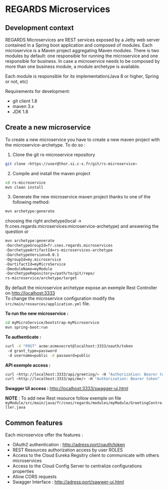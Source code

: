 # REGARDS Microservices

## Development context

REGARDS Microservices are REST services exposed by a Jetty web server contained in a Spring boot application and composed of modules. Each microservice is a Maven project aggregating Maven modules. There is two modules by default: one responsible for running the microservice and one responsible for business. In case a microservice needs to be composed by more than one business module, a module archetype is available.

Each module is responsible for its implementation(Java 8 or higher, Spring or not, etc)

Requirements for development:

- git client 1.8
- maven 3.x
- JDK 1.8

## Create a new microservice

To create a new microservice you have to create a new maven project with the microservice-archetype. To do so :<br>

1. Clone the git rs-microservice repository<br>

  ```bash
  git clone <https://user@thor.si.c-s.fr/git/rs-microservice>
  ```

2. Compile and install the maven project<br>

  ```bash
  cd rs-microservice
  mvn clean install
  ```

3. Generate the new microservice maven project thanks to one of the following method:

  ```bash
  mvn archetype:generate
  ```

  choosing the right archetype(local -> fr.cnes.regards.microservices:microservice-archetype) and answering the question or

  ```bash
  mvn archetype:generate
  -DarchetypeGroupId=fr.cnes.regards.microservices
  -DarchetypeArtifactId=rs-microservices-archetype
  -DarchetypeVersion=0.0.1
  -DgroupId=my.microservice
  -DartifactId=myMicroService
  -DmoduleName=myModule
  -DarchetypeRepository=/path/to/git/repo/
  rs-microservice/archetype/target
  ```

By default the microservice archetype expose an exemple Rest Controller on <http://localhost:3333><br>
To change the microservice configuration modify the `src/main/resources/application.yml` file.

**To run the new microservice :**

```bash
cd myMicroService/bootstrap-myMicroservice
mvn spring-boot:run
```

**To authenticate :**

```bash
curl -X "POST" acme:acmesecret@localhost:3333/oauth/token
 -d grant_type=password
 -d username=public -d password=public
```

**API exemple access :**<br>

```bash
curl <http://localhost:3333/api/greeting/> -H "Authorization: Bearer token"
curl <http://localhost:3333/api/me/> -H "Authorization: Bearer token"
```

**Swagger UI access :** <http://localhost:3333/swagger-ui.html>

**NOTE** : To add new Rest resource follow exemple on file `myModule/src/main/java/fr/cnes/regards/modules/myModule/GreetingController.java`

## Common features

Each microservice offer the features :

- OAuth2 authentication : <http://adress:port/oauth/token>
- REST Resources authorization access by user ROLES
- Access to the Cloud Eureka Regsitry client to communicate with others microservices
- Access to the Cloud Config Server to centralize configurations properties
- Allow CORS requests
- Swagger Interface : <http://adress:port/sawwer-ui.html>
